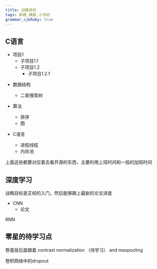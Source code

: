 ```yaml
---
title: 战略目标
tags: 新建,模板,小书匠
grammar_cjkRuby: true
---
```



## C语言

* 项目1
  * 子项目1.1
  * 子项目1.2
    * 子项目1.2.1

- 数据结构
  * 二查搜索树

- 算法
  * 排序
  * 图

- C语言
  * 进程线程
  * 内存池

上面这些都要对应着去看开源的东西，主要利用上班时间和一般的加班时间


## 深度学习

战略目标是正经的入门，然后能够跟上最新的论文进度

- CNN
  * 论文

RNN


## 零星的待学习点

卷基层后面跟着
contrast normalization  （待学习）
and maxpooling

卷积网络中的dropout 